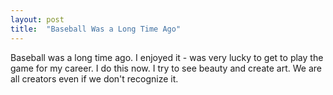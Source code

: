 ```yaml
---
layout: post
title:  "Baseball Was a Long Time Ago"
---
```

Baseball was a long time ago. I enjoyed it - was very lucky to get to play the game for my career.  I do this now. I try to see beauty and create art.  We are all creators even if we don't recognize it.
